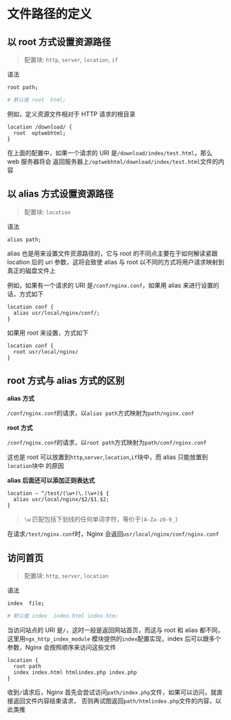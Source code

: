 # 文件路径的定义

## 以 root 方式设置资源路径

> 配置块: `http`, `server`, `location`, `if`

语法

```bash
root path;

# 默认值 root  html;
```

例如，定义资源文件相对于 HTTP 请求的根目录

```
location /download/ {
  root  optwebhtml;
}
```

在上面的配置中，如果一个请求的 URI 是`/download/index/test.html`，那么 web 服务器将会
返回服务器上`/optwebhtml/download/index/test.html`文件的内容

## 以 alias 方式设置资源路径

> 配置块: `location`

语法

```
alias path;
```

alias 也是用来设置文件资源路径的，它与 root 的不同点主要在于如何解读紧跟 location 后的
uri 参数，这将会致使 alias 与 root 以不同的方式将用户请求映射到真正的磁盘文件上

例如，如果有一个请求的 URI 是`/conf/nginx.conf`，如果用 alias 来进行设置的话，方式如下

```
location conf {
  alias usr/local/nginx/conf/;
}
```

如果用 root 来设置，方式如下

```
location conf {
  root usr/local/nginx/
}
```

## root 方式与 alias 方式的区别

**alias 方式**

`/conf/nginx.conf`的请求，以`alias path`方式映射为`path/nginx.conf`

**root 方式**

`/conf/nginx.conf`的请求，以`root path`方式映射为`path/conf/nginx.conf`

这也是 root 可以放置到`http`,`server`,`location`,`if`块中，而 alias 只能放置到`location`块中
的原因

**alias 后面还可以添加正则表达式**

```
location ~ ^/test/(\w+)\.(\w+)$ {
  alias usr/local/nginx/$2/$1.$2;
}
```

> `\w` 匹配包括下划线的任何单词字符，等价于`[A-Za-z0-9_]`

在请求`/test/nginx.conf`时，Nginx 会返回`usr/local/nginx/conf/nginx.conf`

## 访问首页

> 配置块: `http`, `server`, `location`

语法

```bash
index  file;

# 默认值 index  index.html index.htm;
```

当访问站点的 URI 是`/`，这时一般是返回网站首页，而这与 root 和 alias 都不同，这里用`ngx_http_index_module`
模块提供的`index`配置实现，index 后可以跟多个参数，Nginx 会按照顺序来访问这些文件

```
location {
  root path
  index index.html htmlindex.php index.php
}
```

收到`/`请求后，Nginx 首先会尝试访问`path/index.php`文件，如果可以访问，就直接返回文件内容结束请求，
否则再试图返回`path/htmlindex.php`文件的内容，以此类推
